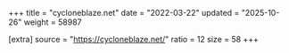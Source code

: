+++
title = "cycloneblaze.net"
date = "2022-03-22"
updated = "2025-10-26"
weight = 58987

[extra]
source = "https://cycloneblaze.net/"
ratio = 12
size = 58
+++
